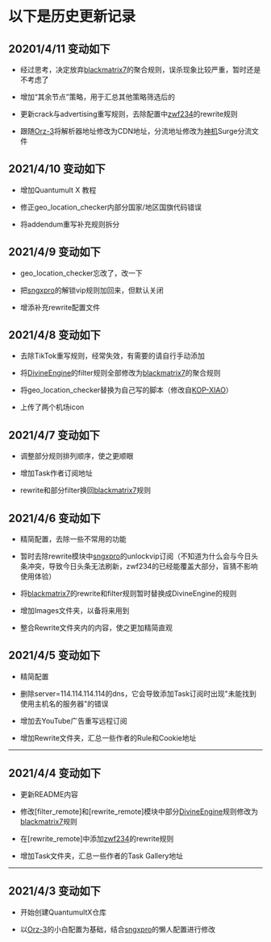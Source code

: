 # 以下是历史更新记录

## 20201/4/11 变动如下

* 经过思考，决定放弃[blackmatrix7](https://github.com/blackmatrix7)的聚合规则，误杀现象比较严重，暂时还是不考虑了

* 增加“其余节点”策略，用于汇总其他策略筛选后的

* 更新crack与advertising重写规则，去除配置中[zwf234](https://github.com/zwf234)的rewrite规则

* 跟随[Orz-3](https://github.com/Orz-3)将解析器地址修改为CDN地址，分流地址修改为[神机](https://github.com/DivineEngine)Surge分流文件

## 2021/4/10 变动如下

* 增加Quantumult X 教程

* 修正geo_location_checker内部分国家/地区国旗代码错误

* 将addendum重写补充规则拆分

## 2021/4/9 变动如下

* geo_location_checker忘改了，改一下

* 把[sngxpro](https://github.com/sngxpro)的解锁vip规则加回来，但默认关闭

* 增添补充rewrite配置文件

## 2021/4/8 变动如下

* 去除TikTok重写规则，经常失效，有需要的请自行手动添加

* 将[DivineEngine](https://github.com/DivineEngine)的filter规则全部修改为[blackmatrix7](https://github.com/blackmatrix7)的聚合规则

* 将geo_location_checker替换为自己写的脚本（修改自[KOP-XIAO](https://github.com/KOP-XIAO)）

* 上传了两个机场icon

## 2021/4/7 变动如下

* 调整部分规则排列顺序，使之更顺眼

* 增加Task作者订阅地址

* rewrite和部分filter换回[blackmatrix7](https://github.com/blackmatrix7)规则

## 2021/4/6 变动如下

* 精简配置，去除一些不常用的功能

* 暂时去除rewrite模块中[sngxpro](https://github.com/sngxpro)的unlockvip订阅（不知道为什么会与今日头条冲突，导致今日头条无法刷新，zwf234的已经能覆盖大部分，盲猜不影响使用体验）

* 将[blackmatrix7](https://github.com/blackmatrix7)的rewrite和filter规则暂时替换成DivineEngine的规则

* 增加Images文件夹，以备将来用到

* 整合Rewrite文件夹内的内容，使之更加精简直观

## 2021/4/5 变动如下

* 精简配置

* 删除server=114.114.114.114的dns，它会导致添加Task订阅时出现"未能找到使用主机名的服务器"的错误

* 增加去YouTube广告重写远程订阅

* 增加Rewrite文件夹，汇总一些作者的Rule和Cookie地址

------------

## 2021/4/4 变动如下

* 更新README内容

* 修改[filter_remote]和[rewrite_remote]模块中部分[DivineEngine](https://github.com/DivineEngine)规则修改为[blackmatrix7](https://github.com/blackmatrix7)规则

* 在[rewrite_remote]中添加[zwf234](https://github.com/zwf234)的rewrite规则

* 增加Task文件夹，汇总一些作者的Task Gallery地址

-----------

## 2021/4/3 变动如下

* 开始创建QuantumultX仓库

* 以[Orz-3](https://github.com/Orz-3)的小白配置为基础，结合[sngxpro](https://github.com/sngxpro)的懒人配置进行修改
